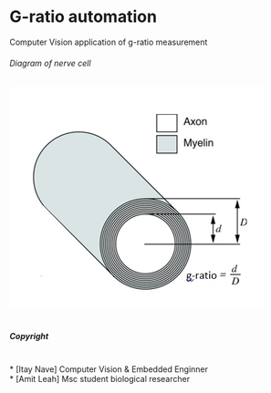 # G-ratio automation
Computer Vision application of g-ratio measurement 


###### Diagram of nerve cell
![alt text](/github_images/diagram0.PNG)


#
##### Copyright
  <br />
* [Itay Nave] Computer Vision & Embedded Enginner
  <br />
* [Amit Leah] Msc student biological researcher
